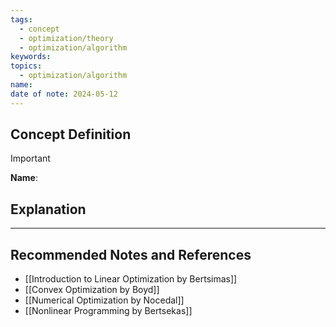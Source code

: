 ```yaml
---
tags:
  - concept
  - optimization/theory
  - optimization/algorithm
keywords: 
topics:
  - optimization/algorithm
name: 
date of note: 2024-05-12
---
```


## Concept Definition

>[!important]
>**Name**: 



## Explanation





-----------
##  Recommended Notes and References



- [[Introduction to Linear Optimization by Bertsimas]]
- [[Convex Optimization by Boyd]]
- [[Numerical Optimization by Nocedal]]
- [[Nonlinear Programming by Bertsekas]]